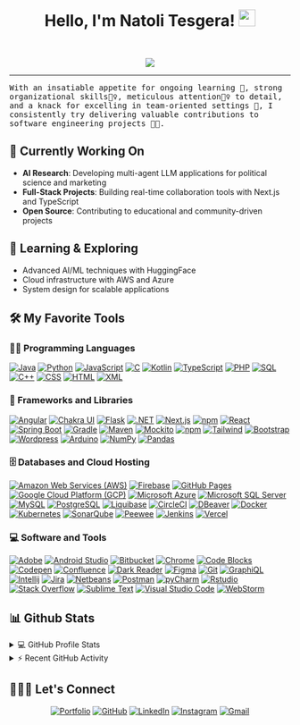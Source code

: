 <h1 align="center">
Hello, I'm Natoli Tesgera!
  <img src="https://media.giphy.com/media/hvRJCLFzcasrR4ia7z/giphy.gif" width="30"></h1>

<br/>

<p align="center">
  <a href="https://github.com/DenverCoder1/readme-typing-svg"><img src="https://readme-typing-svg.herokuapp.com?lines=Computer+Science+&amp+Math+Student+at+MSUM;Full+Stack+Web+and+Software+Developer;&center=true&width=450&height=45"></a>
</p>
<hr/>
<samp>
With an insatiable appetite for ongoing learning 📖, strong organizational skills👮‍♀️, meticulous attention🕵️‍♀️ to detail, and a knack for excelling in team-oriented settings 👥, I consistently try delivering valuable contributions to software engineering projects 👨‍💻.
</samp>

## 🔭 Currently Working On
- **AI Research**: Developing multi-agent LLM applications for political science and marketing
- **Full-Stack Projects**: Building real-time collaboration tools with Next.js and TypeScript
- **Open Source**: Contributing to educational and community-driven projects

## 🌱 Learning & Exploring
- Advanced AI/ML techniques with HuggingFace
- Cloud infrastructure with AWS and Azure
- System design for scalable applications

## 🛠️ My Favorite Tools

### 👨‍💻 Programming Languages

<p>
    <a href=""><img alt="Java" src="https://img.shields.io/badge/Java-%23007396.svg?logo=java&logoColor=white"></a>
    <a href=""><img alt="Python" src="https://img.shields.io/badge/Python%20-%2314354C.svg?logo=python&logoColor=white"></a>
    <a href=""><img alt="JavaScript" src="https://img.shields.io/badge/JavaScript%20-%23F7DF1E.svg?logo=javascript&logoColor=black"></a>
    <a href=""><img alt="C" src="https://img.shields.io/badge/C%20-%232370ED.svg?logo=c&logoColor=white"></a>
    <a href=""><img alt="Kotlin" src="https://img.shields.io/badge/Kotlin-%230095D5.svg?logo=kotlin&logoColor=white"></a>
    <a href=""><img alt="TypeScript" src="https://img.shields.io/badge/TypeScript-%23007ACC.svg?logo=typescript&logoColor=white"></a>
    <a href=""><img alt="PHP" src="https://img.shields.io/badge/PHP-%23777BB4.svg?logo=php&logoColor=white"></a>
    <a href=""><img alt="SQL" src="https://img.shields.io/badge/SQL%20-%23025E8C.svg?logo=amazon-dynamodb&logoColor=white"></a>
    <a href=""><img alt="C++" src="https://img.shields.io/badge/C++%20-%2300599C.svg?logo=c%2B%2B&logoColor=white"></a>
    <a href=""><img alt="CSS" src="https://img.shields.io/badge/CSS%20-%231572B6.svg?logo=css3&logoColor=white"></a>
    <a href=""><img alt="HTML" src="https://img.shields.io/badge/HTML%20-%23E34F26.svg?logo=html5&logoColor=white"></a>
    <a href="#"><img alt="XML" src="https://img.shields.io/badge/XML%20-%23007396.svg?logo=xml&logoColor=white"></a>

### 🧰 Frameworks and Libraries

<p>
<a href="#"><img alt="Angular" src="https://img.shields.io/badge/Angular%20-%23DD0031.svg?logo=angular&logoColor=white"></a>
<a href="#"><img alt="Chakra UI" src="https://img.shields.io/badge/Chakra%20UI%20-%233197BD.svg?logo=chakra-ui&logoColor=white"></a>
<a href="#"><img alt="Flask" src="https://img.shields.io/badge/Flask%20-%23000000.svg?logo=flask&logoColor=white"></a>
<a href="#"><img alt=".NET" src="https://img.shields.io/badge/.NET%20-%23512BD4.svg?logo=.net&logoColor=white"></a>
<a href="#"><img alt="Next.js" src="https://img.shields.io/badge/Next.js%20-%23000000.svg?logo=next.js&logoColor=white"></a>
<a href="#"><img alt="npm" src="https://img.shields.io/badge/npm%20-%23CB3837.svg?logo=npm&logoColor=white"></a>
<a href="#"><img alt="React" src="https://img.shields.io/badge/React%20-%2320232a.svg?logo=react&logoColor=%2361DAFB"></a>
<a href="#"><img alt="Spring Boot" src="https://img.shields.io/badge/Spring%20Boot%20-%236DB33F.svg?logo=spring-boot&logoColor=white"></a>
<a href="#"><img alt="Gradle" src="https://img.shields.io/badge/Grade%20-%2300C853.svg?logo=gradle&logoColor=white"></a>
<a href="#"><img alt="Maven" src="https://img.shields.io/badge/Maven%20-%23C71A36.svg?logo=apache-maven&logoColor=white"></a>
<a href="#"><img alt="Mockito" src="https://img.shields.io/badge/Mockito%20-%23DA672C.svg?logo=mockito&logoColor=white"></a>
<a href="#"><img alt="npm" src="https://img.shields.io/badge/npm%20-%23CB3837.svg?logo=npm&logoColor=white"></a>
<a href="#"><img alt="Tailwind" src="https://img.shields.io/badge/Tailwind%20CSS%20-%23068D9D.svg?logo=tailwind-css&logoColor=white"></a>
<a href="#"><img alt="Bootstrap" src="https://img.shields.io/badge/Bootstrap%20-%23563D7C.svg?logo=bootstrap&logoColor=white"></a>
<a href="#"><img alt="Wordpress" src="https://img.shields.io/badge/Wordpress-21759B?logo=wordpress&logoColor=white"></a>
<a href="#"><img alt="Arduino" src="https://img.shields.io/badge/Arduino%20-%2300979D.svg?logo=arduino&logoColor=white"></a>
<a href="#"><img alt="NumPy" src="https://img.shields.io/badge/Numpy%20-%23013243.svg?logo=numpy&logoColor=white"></a>
<a href="#"><img alt="Pandas" src="https://img.shields.io/badge/Pandas%20-%23150458.svg?logo=pandas&logoColor=white"></a>
</p>

### 🗄️ Databases and Cloud Hosting

<p>
<a href="#"><img alt="Amazon Web Services (AWS)" src="https://img.shields.io/badge/Amazon%20Web%20Services%20(AWS)-%23FF9900.svg?logo=amazon-aws&logoColor=white"></a>
<a href="#"><img alt="Firebase" src="https://img.shields.io/badge/Firebase-%23316192.svg?logo=firebase&logoColor=white"></a>
<a href="#"><img alt="GitHub Pages" src="https://img.shields.io/badge/GitHub%20Pages-%23327FC7.svg?logo=github&logoColor=white"></a>
<a href="#"><img alt="Google Cloud Platform (GCP)" src="https://img.shields.io/badge/Google%20Cloud%20Platform%20(GCP)-%234285F4.svg?logo=google-cloud&logoColor=white"></a>
<a href="#"><img alt="Microsoft Azure" src="https://img.shields.io/badge/Microsoft%20Azure-%230072C6.svg?logo=microsoft-azure&logoColor=white"></a>
<a href="#"><img alt="Microsoft SQL Server" src="https://img.shields.io/badge/Microsoft%20SQL%20Server-%23CC2927.svg?logo=microsoft-sql-server&logoColor=white"></a>
<a href="#"><img alt="MySQL" src="https://img.shields.io/badge/MySQL-%2300f.svg?logo=mysql&logoColor=white"></a>
<a href="#"><img alt="PostgreSQL" src="https://img.shields.io/badge/PostgreSQL-%23336791.svg?logo=postgresql&logoColor=white"></a>
<a href="#"><img alt="Liquibase" src="https://img.shields.io/badge/Liquibase%20-%23005696.svg?logo=liquibase&logoColor=white"></a>
<a href="#"><img alt="CircleCI" src="https://img.shields.io/badge/CircleCI%20-%2322185b.svg?logo=circleci&logoColor=white"></a>
<a href="#"><img alt="DBeaver" src="https://img.shields.io/badge/DBeaver%20-%230C5C8B.svg?logo=dbeaver&logoColor=white"></a>
<a href="#"><img alt="Docker" src="https://img.shields.io/badge/Docker%20-%230db7ed.svg?logo=docker&logoColor=white"></a>
<a href="#"><img alt="Kubernetes" src="https://img.shields.io/badge/Kubernetes%20-%23326ce5.svg?logo=kubernetes&logoColor=white"></a>
<a href="#"><img alt="SonarQube" src="https://img.shields.io/badge/SonarQube%20-%230C5C8B.svg?logo=sonarqube&logoColor=white"></a>
<a href="#"><img alt="Peewee" src="https://img.shields.io/badge/Peewee%20-%2300a65a.svg?logo=peewee&logoColor=white"></a>
<a href="#"><img alt="Jenkins" src="https://img.shields.io/badge/Jenkins%20-%23D24939.svg?logo=jenkins&logoColor=white"></a>
<a href="#"><img alt="Vercel" src="https://img.shields.io/badge/Vercel%20-%23000000.svg?logo=vercel&logoColor=white"></a>
</p>

### 💻 Software and Tools

<p>
<a href="#"><img alt="Adobe" src="https://img.shields.io/badge/Adobe%20-%23FF0000.svg?logo=adobe&logoColor=white"></a>
<a href="#"><img alt="Android Studio" src="https://img.shields.io/badge/Android%20Studio-008678.svg?logo=android-studio&logoColor=white"></a>
<a href="#"><img alt="Bitbucket" src="https://img.shields.io/badge/Bitbucket%20-%230052CC.svg?logo=bitbucket&logoColor=white"></a>
<a href="#"><img alt="Chrome" src="https://img.shields.io/badge/Chrome-3DDC84?logo=google-chrome&logoColor=white"></a>
<a href="#"><img alt="Code Blocks" src="https://img.shields.io/badge/Code%20Blocks%20-%232E2E2E.svg?logo=codeblocks&logoColor=white"></a>
<a href="#"><img alt="Codepen" src="https://img.shields.io/badge/Codepen-000000.svg?logo=codepen&logoColor=white"></a>
<a href="#"><img alt="Confluence" src="https://img.shields.io/badge/Confluence%20-%23172BF4.svg?logo=confluence&logoColor=white"></a>
<a href="#"><img alt="Dark Reader" src="https://img.shields.io/badge/-Dark%20Reader-141E24?logo=dark-reader&logoColor=white"></a>
<a href="#"><img alt="Figma" src="https://img.shields.io/badge/Figma%20-%23F24E1E.svg?logo=figma&logoColor=white"></a>
<a href="#"><img alt="Git" src="https://img.shields.io/badge/Git%20-%23F05033.svg?logo=git&logoColor=white"></a>
<a href="#"><img alt="GraphiQL" src="https://img.shields.io/badge/GraphiQL%20-%23E10098.svg?logo=graphql&logoColor=white"></a>
<a href="#"><img alt="Intellij" src="https://img.shields.io/badge/Intellij%20-%23000000.svg?logo=intellij-idea&logoColor=white"></a>
<a href="#"><img alt="Jira" src="https://img.shields.io/badge/Jira%20-%230052CC.svg?logo=jira&logoColor=white"></a>
<a href="#"><img alt="Netbeans" src="https://img.shields.io/badge/Netbeans%20-%23E41B13.svg?logo=apache-netbeans-ide&logoColor=white"></a>
<a href="#"><img alt="Postman" src="https://img.shields.io/badge/Postman-FF6C37?logo=postman&logoColor=white"></a>
<a href="#"><img alt="pyCharm" src="https://img.shields.io/badge/pyCharm%20-%23000000.svg?logo=pycharm&logoColor=white"></a>
<a href="#"><img alt="Rstudio" src="https://img.shields.io/badge/Rstudio%20-%23000000.svg?logo=rstudio&logoColor=white"></a>
<a href="#"><img alt="Stack Overflow" src="https://img.shields.io/badge/-Stack%20Overflow-FE7A16?logo=stack-overflow&logoColor=white"></a>
<a href="#"><img alt="Sublime Text" src="https://img.shields.io/badge/-Sublime%20Text-302E31?logo=sublime-text&logoColor=white"></a>
<a href="#"><img alt="Visual Studio Code" src="https://img.shields.io/badge/Visual%20Studio%20Code-0078d7.svg?logo=visual-studio-code&logoColor=white"></a>
<a href="#"><img alt="WebStorm" src="https://img.shields.io/badge/WebStorm%20-%23000000.svg?logo=webstorm&logoColor=white"></a>
</p>

## 📊 Github Stats

<details> 
  <summary>💻 GitHub Profile Stats</summary>
  <br/>
    <a href="https://github.com/anuraghazra/github-readme-stats"><img alt="Natoli's Github Stats" src="https://github-readme-stats.vercel.app/api?username=Natoli74&show_icons=true&count_private=true&theme=react&hide_border=true&bg_color=1F222E&title_color=F85D7F&icon_color=F8D866" height="192px"/></a>
  <a href="https://github.com/anuraghazra/github-readme-stats"><img alt="Natoli's Top Languages" src="https://github-readme-stats.vercel.app/api/top-langs/?username=Natoli74&langs_count=8&layout=compact&theme=react&hide_border=true&bg_color=1F222E&title_color=F85D7F&icon_color=F8D866" height="192px"/></a>
  <br/>
  <b>Note:</b> Top languages is only a metric of the languages my public code consists of and doesn't reflect experience or skill level.
</details>

<details>
  <summary>⚡ Recent GitHub Activity</summary>
  <br/>
   <a href="https://github.com/ashutosh00710/github-readme-activity-graph"><img alt="Natoli's Activity Graph" src="https://github-readme-activity-graph.vercel.app/graph?username=Natoli74&bg_color=1F222E&color=F8D866&line=F85D7F&point=FFFFFF&hide_border=true" /></a>
  <br/>
</details>

## 🙋🏾‍♂️ Let's Connect

<p align="center">
	<a href="https://natoli-portfolio.vercel.app/" target="_blank"><img src="https://img.icons8.com/bubbles/50/000000/web.png" alt="Portfolio"/></a>
	<a href="https://github.com/Natoli74" target="_blank"><img src="https://img.icons8.com/bubbles/50/000000/github.png" alt="GitHub"/></a>
	<a href="https://www.linkedin.com/in/natoli74/" target="_blank"><img src="https://img.icons8.com/bubbles/50/000000/linkedin.png" alt="LinkedIn"/></a>
	<a href="https://www.instagram.com/natoli74_/" target="_blank"><img src="https://img.icons8.com/bubbles/50/000000/instagram.png" alt="Instagram"/></a>
	<a href="mailto:fs.natoli@gmail.com" target="_blank"><img src="https://img.icons8.com/bubbles/50/000000/gmail.png" alt="Gmail"/></a>
</p>
